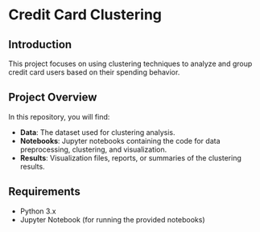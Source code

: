 # Credit Card Clustering

## Introduction

This project focuses on using clustering techniques to analyze and group credit card users based on their spending behavior.

## Project Overview

In this repository, you will find:

- **Data**: The dataset used for clustering analysis.
- **Notebooks**: Jupyter notebooks containing the code for data preprocessing, clustering, and visualization.
- **Results**: Visualization files, reports, or summaries of the clustering results.

## Requirements

- Python 3.x
- Jupyter Notebook (for running the provided notebooks)
